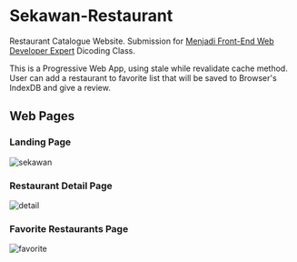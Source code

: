 # Sekawan-Restaurant
Restaurant Catalogue Website. Submission for [Menjadi Front-End Web Developer Expert](https://www.dicoding.com/academies/219) Dicoding Class.

This is a Progressive Web App, using stale while revalidate cache method. User can add a restaurant to favorite list that will be saved to Browser's IndexDB and give a review.

## Web Pages
### Landing Page
![sekawan](https://github.com/LukmanRambe/Sekawan-Restaurant/assets/66102026/c2c0d1b3-9699-4c8e-8e76-22f60c5d797d)

### Restaurant Detail Page
![detail](https://github.com/LukmanRambe/Sekawan-Restaurant/assets/66102026/64dc331d-f166-4295-a42a-11ac484788ae)

### Favorite Restaurants Page
![favorite](https://github.com/LukmanRambe/Sekawan-Restaurant/assets/66102026/9a3499d2-ba54-4b31-8f88-c294505a3a7c)
